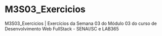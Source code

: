 # M3S03_Exercicios
M3S03_Exercicios | Exercícios da Semana 03 do Módulo 03 do curso de Desenvolvimento Web FullStack - SENAI/SC e LAB365
